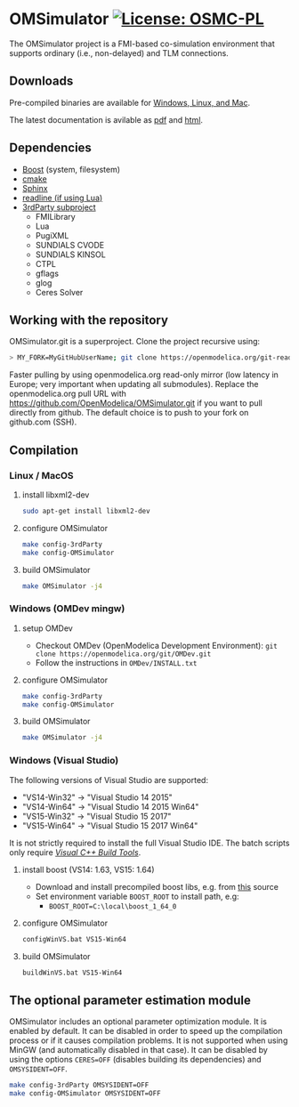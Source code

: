 # OMSimulator [![License: OSMC-PL](https://img.shields.io/badge/license-OSMC--PL-lightgrey.svg)](OSMC-License.txt)

The OMSimulator project is a FMI-based co-simulation environment that supports ordinary (i.e., non-delayed) and TLM connections.

## Downloads

Pre-compiled binaries are available for [Windows, Linux, and Mac](https://test.openmodelica.org/jenkins/job/OMSimulator/job/master/lastSuccessfulBuild/artifact/).

The latest documentation is avilable as [pdf](https://openmodelica.org/doc/OMSimulator/master/OMSimulator.pdf) and [html](https://openmodelica.org/doc/OMSimulator/master/html/).

## Dependencies

- [Boost](http://www.boost.org/) (system, filesystem)
- [cmake](http://www.cmake.org)
- [Sphinx](http://www.sphinx-doc.org/en/stable/)
- [readline (if using Lua)](http://git.savannah.gnu.org/cgit/readline.git)
- [3rdParty subproject](https://github.com/OpenModelica/OMFMISimulator-3rdParty)
  - FMILibrary
  - Lua
  - PugiXML
  - SUNDIALS CVODE
  - SUNDIALS KINSOL
  - CTPL
  - gflags
  - glog
  - Ceres Solver

## Working with the repository

OMSimulator.git is a superproject. Clone the project recursive using:
```bash
> MY_FORK=MyGitHubUserName; git clone https://openmodelica.org/git-readonly/OMSimulator.git --recursive && (cd OMSimulator && git remote set-url --push origin git@github.com:$MY_FORK/OMSimulator.git && git submodule foreach --recursive 'git remote set-url --push origin `git config --get remote.origin.url | sed s,^.*/,git@github.com:'$MY_FORK'/,`')
```
Faster pulling by using openmodelica.org read-only mirror (low latency in Europe; very important when updating all submodules).
Replace the openmodelica.org pull URL with https://github.com/OpenModelica/OMSimulator.git if you want to pull directly from github.
The default choice is to push to your fork on github.com (SSH).

## Compilation

### Linux / MacOS

1. install libxml2-dev

   ```bash
   sudo apt-get install libxml2-dev
   ```

1. configure OMSimulator

   ```bash
   make config-3rdParty
   make config-OMSimulator
   ```

1. build OMSimulator

   ```bash
   make OMSimulator -j4
   ```

### Windows (OMDev mingw)

1. setup OMDev

   - Checkout OMDev (OpenModelica Development Environment): `git clone https://openmodelica.org/git/OMDev.git`
   - Follow the instructions in `OMDev/INSTALL.txt`

1. configure OMSimulator

   ```bash
   make config-3rdParty
   make config-OMSimulator
   ```

1. build OMSimulator

   ```bash
   make OMSimulator -j4
   ```

### Windows (Visual Studio)

The following versions of Visual Studio are supported:

- "VS14-Win32" -> "Visual Studio 14 2015"
- "VS14-Win64" -> "Visual Studio 14 2015 Win64"
- "VS15-Win32" -> "Visual Studio 15 2017"
- "VS15-Win64" -> "Visual Studio 15 2017 Win64"

It is not strictly required to install the full Visual Studio IDE. The batch scripts only require *[Visual C++ Build Tools](http://landinghub.visualstudio.com/visual-cpp-build-tools)*.

1. install boost (VS14: 1.63, VS15: 1.64)

   - Download and install precompiled boost libs, e.g. from [this](https://sourceforge.net/projects/boost/files/boost-binaries/) source
   - Set environment variable `BOOST_ROOT` to install path, e.g:
     - `BOOST_ROOT=C:\local\boost_1_64_0`

1. configure OMSimulator

   ```bash
   configWinVS.bat VS15-Win64
   ```

1. build OMSimulator

   ```bash
   buildWinVS.bat VS15-Win64
   ```

## The optional parameter estimation module

OMSimulator includes an optional parameter optimization module. It is enabled by default. It can be disabled in order to speed up the compilation process or if it causes compilation problems. It is not supported when using MinGW (and automatically disabled in that case). It can be disabled by using the options `CERES=OFF` (disables building its dependencies) and `OMSYSIDENT=OFF`.

```bash
make config-3rdParty OMSYSIDENT=OFF
make config-OMSimulator OMSYSIDENT=OFF
```
